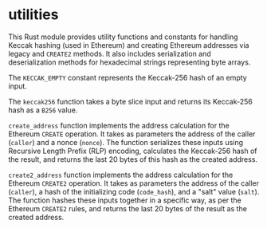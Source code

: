 # utilities

This Rust module provides utility functions and constants for handling Keccak hashing (used in Ethereum) and creating Ethereum addresses via legacy and `CREATE2` methods. It also includes serialization and deserialization methods for hexadecimal strings representing byte arrays.

The `KECCAK_EMPTY` constant represents the Keccak-256 hash of an empty input.

The `keccak256` function takes a byte slice input and returns its Keccak-256 hash as a `B256` value.

`create_address` function implements the address calculation for the Ethereum `CREATE` operation. It takes as parameters the address of the caller (`caller`) and a nonce (`nonce`). The function serializes these inputs using Recursive Length Prefix (RLP) encoding, calculates the Keccak-256 hash of the result, and returns the last 20 bytes of this hash as the created address.

`create2_address` function implements the address calculation for the Ethereum `CREATE2` operation. It takes as parameters the address of the caller (`caller`), a hash of the initializing code (`code_hash`), and a "salt" value (`salt`). The function hashes these inputs together in a specific way, as per the Ethereum `CREATE2` rules, and returns the last 20 bytes of the result as the created address.
